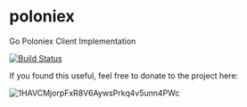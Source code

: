 # poloniex
Go Poloniex Client Implementation

[![Build Status](https://travis-ci.org/willmadison/poloniex.svg?branch=master)](https://travis-ci.org/willmadison/poloniex)

If you found this useful, feel free to donate to the project here:

![1HAVCMjorpFxR8V6AywsPrkq4v5unn4PWc](http://i.imgur.com/YGVzrus.png)